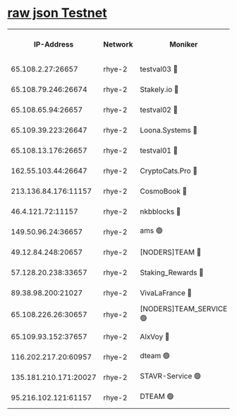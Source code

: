 
[raw json Testnet](https://rpc-check.quickt.stavr.tech/quickt/rpc-quickt-result.json)
=


<table><tr><th>IP-Address</th><th>Network</th><th>Moniker</th><th>Latest Block Height</th><th>Earliest Block Height</th><th>Catching Up</th><th>Tx Index</th><th>Voting Power</th><th>Scan Time</th></tr><tr><td>65.108.2.27:26657</td><td>rhye-2</td><td>testval03 🔴</td><td>889410</td><td>1</td><td>False</td><td>on</td><td>11002050</td><td>2024-02-19T23:38:49.894960688UTC</td></tr><tr><td>65.108.79.246:26674</td><td>rhye-2</td><td>Stakely.io 🔴</td><td>889411</td><td>1</td><td>False</td><td>on</td><td>10010</td><td>2024-02-19T23:38:52.407978060UTC</td></tr><tr><td>65.108.65.94:26657</td><td>rhye-2</td><td>testval02 🔴</td><td>889411</td><td>1</td><td>False</td><td>on</td><td>11002050</td><td>2024-02-19T23:38:55.228300211UTC</td></tr><tr><td>65.109.39.223:26647</td><td>rhye-2</td><td>Loona.Systems 🔴</td><td>889412</td><td>1</td><td>False</td><td>off</td><td>86949</td><td>2024-02-19T23:38:58.381787290UTC</td></tr><tr><td>65.108.13.176:26657</td><td>rhye-2</td><td>testval01 🔴</td><td>889412</td><td>1</td><td>False</td><td>on</td><td>13082010</td><td>2024-02-19T23:38:59.296795746UTC</td></tr><tr><td>162.55.103.44:26647</td><td>rhye-2</td><td>CryptoCats.Pro 🔴</td><td>889418</td><td>1</td><td>False</td><td>off</td><td>9999</td><td>2024-02-19T23:39:31.942070998UTC</td></tr><tr><td>213.136.84.176:11157</td><td>rhye-2</td><td>CosmoBook 🔴</td><td>889417</td><td>65301</td><td>False</td><td>off</td><td>1528057</td><td>2024-02-19T23:39:25.439429691UTC</td></tr><tr><td>46.4.121.72:11157</td><td>rhye-2</td><td>nkbblocks 🔴</td><td>889409</td><td>70101</td><td>False</td><td>off</td><td>81491</td><td>2024-02-19T23:38:42.455502649UTC</td></tr><tr><td>149.50.96.24:36657</td><td>rhye-2</td><td>ams 🟢</td><td>889415</td><td>133501</td><td>False</td><td>on</td><td>0</td><td>2024-02-19T23:39:14.840275336UTC</td></tr><tr><td>49.12.84.248:20657</td><td>rhye-2</td><td>[NODERS]TEAM 🔴</td><td>889414</td><td>146001</td><td>False</td><td>on</td><td>59690</td><td>2024-02-19T23:39:12.350002498UTC</td></tr><tr><td>57.128.20.238:33657</td><td>rhye-2</td><td>Staking_Rewards 🔴</td><td>889412</td><td>149101</td><td>False</td><td>on</td><td>9900</td><td>2024-02-19T23:38:58.013037454UTC</td></tr><tr><td>89.38.98.200:21027</td><td>rhye-2</td><td>VivaLaFrance 🔴</td><td>889409</td><td>220501</td><td>False</td><td>off</td><td>10000</td><td>2024-02-19T23:38:44.962481600UTC</td></tr><tr><td>65.108.226.26:30657</td><td>rhye-2</td><td>[NODERS]TEAM_SERVICE 🟢</td><td>889412</td><td>241501</td><td>False</td><td>on</td><td>0</td><td>2024-02-19T23:38:58.855614059UTC</td></tr><tr><td>65.109.93.152:37657</td><td>rhye-2</td><td>AlxVoy 🔴</td><td>889410</td><td>315173</td><td>False</td><td>on</td><td>143351</td><td>2024-02-19T23:38:47.405364913UTC</td></tr><tr><td>116.202.217.20:60957</td><td>rhye-2</td><td>dteam 🟢</td><td>889411</td><td>421794</td><td>False</td><td>on</td><td>0</td><td>2024-02-19T23:38:55.639109414UTC</td></tr><tr><td>135.181.210.171:20027</td><td>rhye-2</td><td>STAVR-Service 🟢</td><td>889414</td><td>886501</td><td>False</td><td>on</td><td>0</td><td>2024-02-19T23:39:09.910189079UTC</td></tr><tr><td>95.216.102.121:61157</td><td>rhye-2</td><td>DTEAM 🟢</td><td>889411</td><td>889101</td><td>False</td><td>on</td><td>0</td><td>2024-02-19T23:38:52.756805289UTC</td></tr></table>